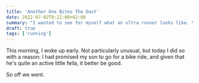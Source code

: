 ```yaml
---
title: 'Another One Bites The Dust'
date: 2022-07-02T0:22:00+02:00
summary: "I wanted to see for myself what an ultra runner looks like. Some impressions."
draft: true
tags: ['running']
---
```


This morning, I woke up early. Not particularly unusual, but today I did so with a reason: I had promised my son to go for a bike ride, and 
given that he's quite an active little fella, it better be good. 

So off we went. 

